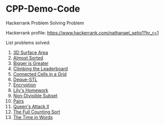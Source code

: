 # CPP-Demo-Code

Hackerrank Problem Solving Problem

Hackerrank profile: https://www.hackerrank.com/nathanael_setio1?hr_r=1

List problems solved:
1. [3D Surface Area](https://www.hackerrank.com/challenges/3d-surface-area/problem?h_r=profile)
2. [Almost Sorted](https://www.hackerrank.com/challenges/almost-sorted/problem?h_r=profile)
3. [Bigger is Greater](https://www.hackerrank.com/challenges/bigger-is-greater?h_r=profile)
4. [Climbing the Leaderboard](https://www.hackerrank.com/challenges/climbing-the-leaderboard?h_r=profile)
5. [Connected Cells in a Grid](https://www.hackerrank.com/challenges/connected-cell-in-a-grid/problem?h_r=profile)
6. [Deque-STL](https://www.hackerrank.com/challenges/deque-stl/problem?h_r=profile)
7. [Encryption](https://www.hackerrank.com/challenges/encryption/problem?isFullScreen=true)
8. [Lily's Homework](https://www.hackerrank.com/challenges/lilys-homework/problem?h_r=profile)
9. [Non-Divisible Subset](https://www.hackerrank.com/challenges/non-divisible-subset/problem?h_r=profile)
10. [Pairs](https://www.hackerrank.com/challenges/pairs/problem?h_r=profile)
11. [Queen's Attack II](https://www.hackerrank.com/challenges/queens-attack-2/problem?isFullScreen=true)
12. [The Full Counting Sort](https://www.hackerrank.com/challenges/countingsort4/problem?h_r=profile)
13. [The Time in Words](https://www.hackerrank.com/challenges/the-time-in-words/problem?isFullScreen=true)
